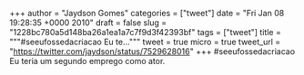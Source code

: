 
+++
author = "Jaydson Gomes"
categories = ["tweet"]
date = "Fri Jan 08 19:28:35 +0000 2010"
draft = false
slug = "1228bc780a5d148ba26a1ea1a7c7f9d3f42393bf"
tags = ["tweet"]
title = """#seeufossedacriacao Eu te..."""
tweet = true
micro = true
tweet_url = "https://twitter.com/jaydson/status/7529628016"
+++
#seeufossedacriacao Eu teria um segundo emprego como ator.
